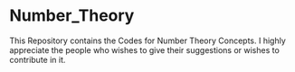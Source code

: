 # Number_Theory
This Repository contains the Codes for Number Theory Concepts. I highly appreciate the people who wishes to give their suggestions or wishes to contribute in it.
